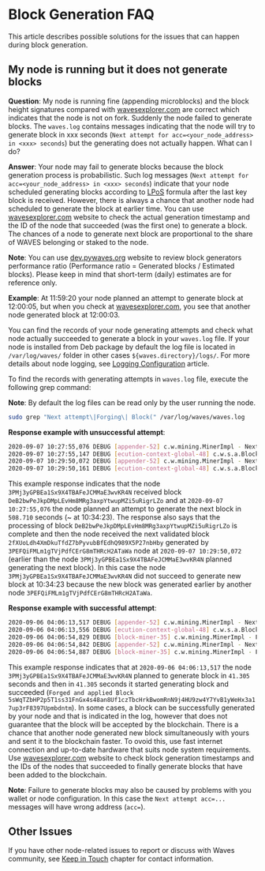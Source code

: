 # Block Generation FAQ

This article describes possible solutions for the issues that can happen during block generation.

## My node is running but it does not generate blocks

**Question**: My node is running fine (appending microblocks) and the block height signatures compared with [wavesexplorer.com](https://wavesexplorer.com/) are correct which indicates that the node is not on fork. Suddenly the node failed to generate blocks. The `waves.log` contains messages indicating that the node will try to generate block in xxx seconds (`Next attempt for acc=<your_node_address> in <xxx> seconds`) but the generating does not actually happen. What can I do?

**Answer**: Your node may fail to generate blocks because the block generation process is probabilistic. Such log messages (`Next attempt for acc=<your_node_address> in <xxx> seconds`) indicate that your node scheduled generating blocks according to [LPoS](/en/blockchain/glossary#lpos) formula after the last key block is received. However, there is always a chance that another node had scheduled to generate the block at earlier time. You can use [wavesexplorer.com](https://wavesexplorer.com/) website to check the actual generation timestamp and the ID of the node that succeeded (was the first one) to generate a block. The chances of a node to generate next block are proportional to the share of WAVES belonging or staked to the node.

**Note**: You can use [dev.pywaves.org](https://dev.pywaves.org/) website to review block generators performance ratio (Performance ratio = Generated blocks / Estimated blocks). Please keep in mind that short-term (daily) estimates are for reference only.

**Example**: At 11:59:20 your node planned an attempt to generate block at 12:00:05, but when you check at [wavesexplorer.com](https://wavesexplorer.com/), you see that another node generated block at 12:00:03.

You can find the records of your node generating attempts and check what node actually succeeded to generate a block in your `waves.log` file. If your node is installed from Deb package by default the log file is located in `/var/log/waves/` folder in other cases `${waves.directory}/logs/`. For more details about node logging, see [Logging Configuration](/en/waves-node/logging-configuration) article.

To find the records with generating attempts in `waves.log` file, execute the following grep command:

**Note**: By default the log files can be read only by the user running the node.

```bash
sudo grep "Next attempt\|Forging\| Block(" /var/log/waves/waves.log
```

**Response example with unsuccessful attempt**:

```bash
2020-09-07 10:27:55,076 DEBUG [appender-52] c.w.mining.MinerImpl - Next attempt for acc=3PMj3yGPBEa1Sx9X4TBAFeJCMMaE3wvKR4N in 508.710 seconds
2020-09-07 10:27:55,147 DEBUG [ecution-context-global-48] c.w.s.a.BlockAppender$ - [2ecdf572 134.209.30.86:56992] Appended Block(DeB2bwPeJkpDMpLEvHm8MRg3axpYtwupMZi5uRigrLZo,CPX3P6rvYttUhUFtM2MTHdJ4AALFyfdfDey5oH9CGJXP,3PJEPHsDNtfDRxxaja8wEp3mCXp5kpLYsLS,1599474474614,[])
2020-09-07 10:29:50,072 DEBUG [appender-52] c.w.mining.MinerImpl - Next attempt for acc=3PMj3yGPBEa1Sx9X4TBAFeJCMMaE3wvKR4N in 457.722 seconds
2020-09-07 10:29:50,161 DEBUG [ecution-context-global-48] c.w.s.a.BlockAppender$ - [7895562c 173.249.1.184:60940] Appended Block(2fXUoLdh4XmDkuTfdZ7bPyvubBfEdhQ989X5P27nbHby,8hs8fTy52sJyzJwxMb75A38JAxsEPjycMTyfCbbrW9XB,3PEFQiFMLm1gTVjPdfCErG8mTHRcH2ATaWa,1599474589929,[],600000000)
```

This example response indicates that the node `3PMj3yGPBEa1Sx9X4TBAFeJCMMaE3wvKR4N` received block `DeB2bwPeJkpDMpLEvHm8MRg3axpYtwupMZi5uRigrLZo` and at `2020-09-07 10:27:55,076` the node planned an attempt to generate the next block in `508.710` seconds (~ at 10:34:23). The response also says that the processing of block `DeB2bwPeJkpDMpLEvHm8MRg3axpYtwupMZi5uRigrLZo` is complete and then the node received the next validated block `2fXUoLdh4XmDkuTfdZ7bPyvubBfEdhQ989X5P27nbHby` generated by `3PEFQiFMLm1gTVjPdfCErG8mTHRcH2ATaWa` node at `2020-09-07 10:29:50,072` (earlier than the node `3PMj3yGPBEa1Sx9X4TBAFeJCMMaE3wvKR4N` planned generating the next block). In this case the node `3PMj3yGPBEa1Sx9X4TBAFeJCMMaE3wvKR4N` did not succeed to generate new block at 10:34:23 because the new block was generated earlier by another node `3PEFQiFMLm1gTVjPdfCErG8mTHRcH2ATaWa`.

**Response example with successful attempt**:

```bash
2020-09-06 04:06:13,517 DEBUG [appender-52] c.w.mining.MinerImpl - Next attempt for acc=3PMj3yGPBEa1Sx9X4TBAFeJCMMaE3wvKR4N in 41.305 seconds
2020-09-06 04:06:13,556 DEBUG [ecution-context-global-48] c.w.s.a.BlockAppender$ - [560c392d 5.189.182.6:52504] Appended Block(3bQwytTjwQCkQs2DWuoR5oqNKFtjAyDSftHQXrW2ALLQ29MpVBuX96231JW9joTGsYbbuyHaEuhrfUVvgFxdnJBs,2rTRaJqMrp2L3HvUfJ4FRQQGZGPM23kHVdhy1pAQucHLAvyG7QEHy6mMw9MfV7cjf7r2BDWYeyv7Eih3Uz83yVog,3P2HNUd5VUPLMQkJmctTPEeeHumiPN2GkTb,1599365173456,[],600000000)
2020-09-06 04:06:54,829 DEBUG [block-miner-35] c.w.mining.MinerImpl - Forging with <3PMj3yGPBEa1Sx9X4TBAFeJCMMaE3wvKR4N>, Time 41369 > Estimated Time 41361, balance 3485157657499, prev block 2qNW6zpp419atqZbstbwnAijUAmk55ggWiSvFLu6eDDSMuMciMta9f8aNXWh1HybQe2i2R2KwMcRrhHwd8by2Ya7 at 2228616 with target 61
2020-09-06 04:06:54,842 DEBUG [appender-52] c.w.mining.MinerImpl - Next attempt for acc=3PMj3yGPBEa1Sx9X4TBAFeJCMMaE3wvKR4N in 412.766 seconds
2020-09-06 04:06:54,887 DEBUG [block-miner-35] c.w.mining.MinerImpl - Forged and applied Block(5sWqTZbHP2p5T1ss31FnGx4s48an8Uf1czTbcHrkBwomRnN9j4HU9zw4Y7YvB1yWeHx3a17up3rF8397Upmbdntm,2qNW6zpp419atqZbstbwnAijUAmk55ggWiSvFLu6eDDSMuMciMta9f8aNXWh1HybQe2i2R2KwMcRrhHwd8by2Ya7,<3PMj3yGPBEa1Sx9X4TBAFeJCMMaE3wvKR4N>,1599365214825,[],2000000000) with cumulative score 525712542186004822512224
```

This example response indicates that at `2020-09-06 04:06:13,517` the node `3PMj3yGPBEa1Sx9X4TBAFeJCMMaE3wvKR4N` planned to generate block in `41.305` seconds and then in `41.305` seconds it started generating block and succeeded (`Forged and applied Block 5sWqTZbHP2p5T1ss31FnGx4s48an8Uf1czTbcHrkBwomRnN9j4HU9zw4Y7YvB1yWeHx3a17up3rF8397Upmbdntm`). In some cases, a block can be successfully generated by your node and that is indicated in the log, however that does not guarantee that the block will be accepted by the blockchain. There is a chance that another node generated new block simultaneously with yours and sent it to the blockchain faster. To ovoid this, use fast internet connection and up-to-date hardware that suits node system requirements.
Use [wavesexplorer.com](https://wavesexplorer.com/) website to check block generation timestamps and the IDs of the nodes that succeeded to finally generate blocks that have been added to the blockchain.

**Note**: Failure to generate blocks may also be caused by problems with you wallet or node configuration. In this case the `Next attempt acc=...` messages will have wrong address (`acc=`).

## Other Issues

If you have other node-related issues to report or discuss with Waves community, see [Keep in Touch](/en/keep-in-touch/) chapter for contact information.
